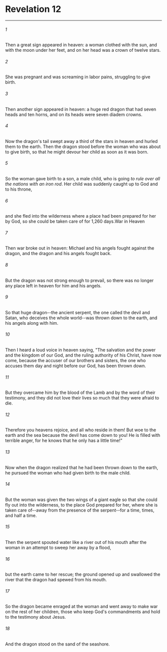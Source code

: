 # Revelation 12
***



###### 1 
Then a great sign appeared in heaven: a woman clothed with the sun, and with the moon under her feet, and on her head was a crown of twelve stars. 

###### 2 
She was pregnant and was screaming in labor pains, struggling to give birth. 

###### 3 
Then another sign appeared in heaven: a huge red dragon that had seven heads and ten horns, and on its heads were seven diadem crowns. 

###### 4 
Now the dragon's tail swept away a third of the stars in heaven and hurled them to the earth. Then the dragon stood before the woman who was about to give birth, so that he might devour her child as soon as it was born. 

###### 5 
So the woman gave birth to a son, a male child, who is going _to rule_ _over all the nations_ _with_ _an iron rod_. Her child was suddenly caught up to God and to his throne, 

###### 6 
and she fled into the wilderness where a place had been prepared for her by God, so she could be taken care of for 1,260 days.War in Heaven 

###### 7 
Then war broke out in heaven: Michael and his angels fought against the dragon, and the dragon and his angels fought back. 

###### 8 
But the dragon was not strong enough to prevail, so there was no longer any place left in heaven for him and his angels. 

###### 9 
So that huge dragon--the ancient serpent, the one called the devil and Satan, who deceives the whole world--was thrown down to the earth, and his angels along with him. 

###### 10 
Then I heard a loud voice in heaven saying, "The salvation and the power and the kingdom of our God, and the ruling authority of his Christ, have now come, because the accuser of our brothers and sisters, the one who accuses them day and night before our God, has been thrown down. 

###### 11 
But they overcame him by the blood of the Lamb and by the word of their testimony, and they did not love their lives so much that they were afraid to die. 

###### 12 
Therefore you heavens rejoice, and all who reside in them! But woe to the earth and the sea because the devil has come down to you! He is filled with terrible anger, for he knows that he only has a little time!" 

###### 13 
Now when the dragon realized that he had been thrown down to the earth, he pursued the woman who had given birth to the male child. 

###### 14 
But the woman was given the two wings of a giant eagle so that she could fly out into the wilderness, to the place God prepared for her, where she is taken care of--away from the presence of the serpent--for a time, times, and half a time. 

###### 15 
Then the serpent spouted water like a river out of his mouth after the woman in an attempt to sweep her away by a flood, 

###### 16 
but the earth came to her rescue; the ground opened up and swallowed the river that the dragon had spewed from his mouth. 

###### 17 
So the dragon became enraged at the woman and went away to make war on the rest of her children, those who keep God's commandments and hold to the testimony about Jesus. 

###### 18 
And the dragon stood on the sand of the seashore.
